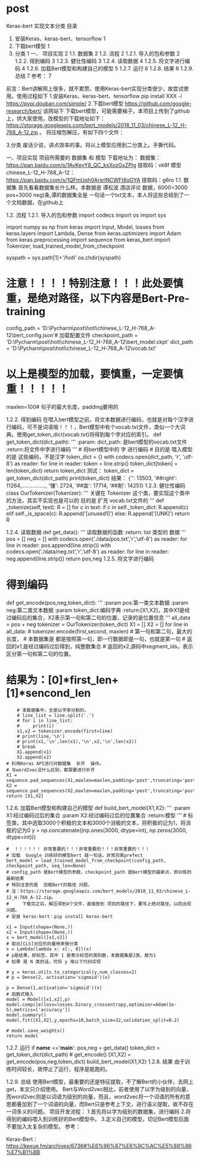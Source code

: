 # post
Keras-bert  实现文本分类
目录

1. 安装Keras、keras-bert、tensorflow	1
2. 下载bert模型	1
3. 分类	1
一、 项目实现	2
1.1. 数据集	2
1.2. 流程	2
1.2.1. 导入的包和参数	2
1.2.2. 得到编码	3
1.2.3. 健壮性编码	3
1.2.4. 读取数据	4
1.2.5. 将文字进行编码	4
1.2.6. 加载Bert模型和构建自己的模型	5
1.2.7. 运行	6
1.2.8. 结果	6
1.2.9. 总结	7
参考：	7






前言：Bert讲解网上很多，就不累赘。使用Keras-bert实现分类很少，故尝试使用。使用过程如下
1.安装Keras、keras-bert、tensorflow
   pip install XXX -i https://pypi.douban.com/simple/
2.下载bert模型
   https://github.com/google-research/bert/ 该网站下 下载bert模型，可能需要梯子，本项目上传到了github上，供大家使用。改模型的下载地址如下：
https://storage.googleapis.com/bert_models/2018_11_03/chinese_L-12_H-768_A-12.zip 。
将压缩包解压，有如下四个文件：

3.分类
   废话少说，讲点效率的事。将以上模型应用到二分类上。手撕代码。

一、项目实现
项目所需要的 数据集 和 模型 下载地址为：
数据集：https://pan.baidu.com/s/1AvKeyY8_QC_ksXozGxZPlg 提取码：vk8f
模型chinese_L-12_H-768_A-12：
https://pan.baidu.com/s/1QFmUqh0ArsrlNCWFt8qGYA 提取码：g6ro 
1.1. 数据集
首先看看数据集长什么样。本数据是 谭松波 酒店评论 数据，6000=3000 pos+3000 neg)条,谭的数据集全是 一句话一个txt文本，本人将这些总结到了一个文档数据，在github上

 
1.2. 流程
1.2.1. 导入的包和参数
import codecs
import os
import sys

import numpy as np
from keras import Input, Model, losses
from keras.layers import Lambda, Dense
from keras.optimizers import Adam
from keras.preprocessing import sequence
from keras_bert import Tokenizer, load_trained_model_from_checkpoint

syspath = sys.path[1]+'/hotl'
os.chdir(syspath)
# 注意！！！！特别注意！！！此处要慎重，是绝对路径，以下内容是Bert-Pre-training
config_path = 'D:\Pycharm\post\hotl\chinese_L-12_H-768_A-12\\bert_config.json'# 加载配置文件
checkpoint_path = 'D:\Pycharm\post\hotl\chinese_L-12_H-768_A-12\\bert_model.ckpt'
dict_path = 'D:\Pycharm\post\hotl\chinese_L-12_H-768_A-12\\vocab.txt'
#  以上是模型的加载，要慎重，一定要慎重！！！！！

maxlen=100# 句子的最大长度，padding要用的

1.2.2. 得到编码
在喂入bert模型之前，将文本数据进行编码，也就是对每个汉字进行编码，可不是词语哦！！！，Bert模型中有个vocab.txt文件，类似一个大词典。使用get_token_dict(vocab.txt)将得到每个字对应的索引。
def get_token_dict(dict_path):
    '''
    :param: dict_path: 是bert模型的vocab.txt文件
    :return:将文件中字进行编码
    '''
    # 将bert模型中的 字 进行编码
    # 目的是 喂入模型  的是  这些编码，不是汉字
    token_dict = {}
    with codecs.open(dict_path, 'r', 'utf-8') as reader:
        for line in reader:
            token = line.strip()
            token_dict[token] = len(token_dict)
    return token_dict
测试：
token_dict = get_token_dict(dict_path)
print(token_dict)
结果：
{'': 13503, '##right': 11264,................, '慷': 2724, '##盅': 17714, '##剤': 14251}
1.2.3. 健壮性编码
class OurTokenizer(Tokenizer):
    '''
    关键在  Tokenizer 这个类，要实现这个类中的方法，其实不实现也是可以的
    目的是 扩充 vocab.txt文件的
    '''
    def _tokenize(self, text):
        R = []
        for c in text:
            if c in self._token_dict:
                R.append(c)
            elif self._is_space(c):
                R.append('[unused1]')
            else:
                R.append('[UNK]')
        return R

1.2.4. 读取数据
def get_data():
    '''
    读取数据的函数
    :return: list  类型的 数据
    '''
    pos = []
    neg = []
    with codecs.open('./data/pos.txt','r','utf-8') as reader:
        for line in reader:
            pos.append(line.strip())
    with codecs.open('./data/neg.txt','r','utf-8') as reader:
        for line in reader:
            neg.append(line.strip())
    return pos,neg
1.2.5. 将文字进行编码
# 得到编码
def get_encode(pos,neg,token_dict):
    '''
    :param pos:第一类文本数据
    :param neg:第二类文本数据
    :param token_dict:编码字典
    :return:[X1,X2]，其中X1是经过编码后的集合，X2表示第一句和第二句的位置，记录的是位置信息
    '''
    all_data = pos + neg
    tokenizer = OurTokenizer(token_dict)
    X1 = []
    X2 = []
    for line in all_data:
        # tokenizer.encode(first,second, maxlen)
        # 第一句和第二句，最大的长度，
        # 本数据集是  都是按照第一句，即一行数据即是一句，也就是第一句
        # 返回的x1,是经过编码过后得到，纯整数集合
        # 返回的x2,源码中segment_ids，表示区分第一句和第二句的位置。
#	结果为：[0]*first_len+[1]*sencond_len
        # 本数据集中，全是以字来分割的。
        # line_list = line.split('.')
        # for i in line_list:
        #     print(i)
        x1,x2 = tokenizer.encode(first=line)
        # print(line,'\n')
        # print(x1,'\n',len(x1),'\n',x2,'\n',len(x2))
        # break
        X1.append(x1)
        X2.append(x2)
    # 利用Keras API进行对数据集  补齐  操作。
    # 与word2vec没什么区别，都需要进行补齐
    X1 = sequence.pad_sequences(X1,maxlen=maxlen,padding='post',truncating='post')
    X2 = sequence.pad_sequences(X2,maxlen=maxlen,padding='post',truncating='post')
    return [X1,X2]
1.2.6. 加载Bert模型和构建自己的模型
def build_bert_model(X1,X2):
    '''
    :param X1:经过编码过后的集合
    :param X2:经过编码过后的位置集合
    :return:模型
    '''
    # 标签类，其中选取3000个积极的文本和3000个消极的文本，将积极的记为1，将消极的记为0
    y = np.concatenate((np.ones(3000, dtype=int), np.zeros(3000, dtype=int)))

    #  ！！！！！！ 非常重要的！！！非常重要的！！！非常重要的！！！
    # 加载  Google 训练好的模型bert 就一句话，非常完美prefect
    bert_model = load_trained_model_from_checkpoint(config_path, checkpoint_path, seq_len=None)
    # config_path 是Bert模型的参数，checkpoint_path 是Bert模型的最新点，即训练的最新结果
    # 特别注意的是  加载Bert的路径 问题，
    # 注：https://storage.googleapis.com/bert_models/2018_11_03/chinese_L-12_H-768_A-12.zip，
    #     下载完之后，解压得到4个文件，直接放到 项目的路径下，要写上绝对路径，以防出现问题。
    # 安装 keras-bert：pip install keras-bert

    x1 = Input(shape=(None,))
    x2 = Input(shape=(None,))
    x = bert_model([x1,x2])
    # 取出[CLS]对应的向量用来做分类
    x = Lambda(lambda x: x[:, 0])(x)
    # p是结果，即标签，其中 1 是表示标签的类别数，本数据集是2类，故为1
    # 如果 是 N 类的话，可将 y 用以下代码实现

    # y = keras.utils.to_categorical(y,num_classes=2)
    # p = Dense(2, activation='sigmoid')(x)
    
    p = Dense(1,activation='sigmoid')(x)
    # 函数式输入
    model = Model([x1,x2],p)
    model.compile(loss=losses.binary_crossentropy,optimizer=Adam(1e-5),metrics=['accuracy'])
    model.summary()
    model.fit([X1,X2],y,epochs=10,batch_size=32,validation_split=0.2)

    # model.save_weights()
    return model

1.2.7. 运行
if __name__ =='__main__':
    pos,neg = get_data()
    token_dict = get_token_dict(dict_path)
    # get_encode()
    [X1,X2] = get_encode(pos,neg,token_dict)
    build_bert_model(X1,X2)
1.2.8. 结果
由于训练时间较长，故停止了运行，程序是能跑的。

1.2.9. 总结
使用Bert模型，最重要的还是特征提取，不了解Bert的小伙伴，去网上get，本文只介绍使用。
Bert与Word2vec相比，前者使用了以字为级别的向量，而word2vec则是以词语为级别的向量，而且，word2vec将一个词语的所有的意思都叠加到了一个词语的向量，而Bert只是参考上下文，进行语义提取，故不存在一词多义的问题。
项目开发流程：
1.首先将以字为级别的数据集，进行编码
2.将得到的编码喂入到训练好的Bert模型中。
3.定义自己的模型，切记Bert模型后面不要加入太复杂的模型。
参考：

Keras-Bert： https://kexue.fm/archives/6736#%E6%96%87%E6%9C%AC%E5%88%86%E7%B1%BB 


